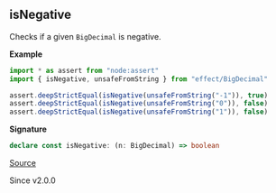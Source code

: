 ## isNegative

Checks if a given `BigDecimal` is negative.

**Example**

```ts
import * as assert from "node:assert"
import { isNegative, unsafeFromString } from "effect/BigDecimal"

assert.deepStrictEqual(isNegative(unsafeFromString("-1")), true)
assert.deepStrictEqual(isNegative(unsafeFromString("0")), false)
assert.deepStrictEqual(isNegative(unsafeFromString("1")), false)
```

**Signature**

```ts
declare const isNegative: (n: BigDecimal) => boolean
```

[Source](https://github.com/Effect-TS/effect/tree/main/packages/effect/src/BigDecimal.ts#L1107)

Since v2.0.0